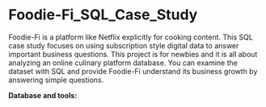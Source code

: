 # Foodie-Fi_SQL_Case_Study
Foodie-Fi is a platform like Netflix explicitly for cooking content. This SQL case study focuses on using subscription style digital data to answer important business questions.
This project is for newbies and it is all about analyzing an online culinary platform database. You can examine the dataset with SQL and provide Foodie-Fi understand its business growth by answering simple questions.

**Database and tools:**

